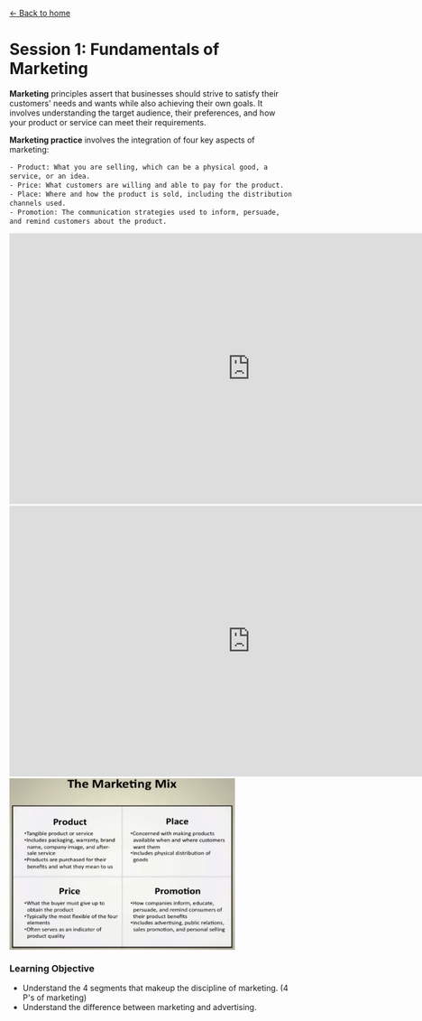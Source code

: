 [<- Back to home](https://pgtreau.github.io/)
# Session 1: Fundamentals of Marketing

**Marketing** principles assert that businesses should strive to satisfy their customers' needs and wants while also achieving their own goals. It involves understanding the target audience, their preferences, and how your product or service can meet their requirements.

**Marketing practice**  involves the integration of four key aspects of marketing:

    - Product: What you are selling, which can be a physical good, a service, or an idea.
    - Price: What customers are willing and able to pay for the product.
    - Place: Where and how the product is sold, including the distribution channels used.
    - Promotion: The communication strategies used to inform, persuade, and remind customers about the product.

<iframe width="853" height="480" src="https://www.youtube.com/embed/qWlhzTI0ooo?list=PL14BB28B5FE99A733" title="Introduction to Marketing: The Importance of Product, Price, Place, &amp; Promotion | Episode 118" frameborder="0" allow="accelerometer; autoplay; clipboard-write; encrypted-media; gyroscope; picture-in-picture; web-share" allowfullscreen></iframe>

<iframe width="853" height="480" src="https://www.youtube.com/embed/AyyvFASW6Nw" title="The Difference Between Goods & Services" frameborder="0" allow="accelerometer; autoplay; clipboard-write; encrypted-media; gyroscope; picture-in-picture; web-share" allowfullscreen></iframe> 

<img align="top" src="assets/market_mix.png" alt="image" width=400>

### Learning Objective
- Understand the 4 segments that makeup the discipline of marketing. (4 P's of marketing)
- Understand the difference between marketing and advertising.

